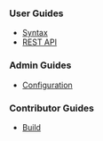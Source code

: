 ### User Guides
* [Syntax](syntax.html)
* [REST API](rest-api.html)

### Admin Guides
* [Configuration](config.html)

### Contributor Guides
* [Build](build.html)

